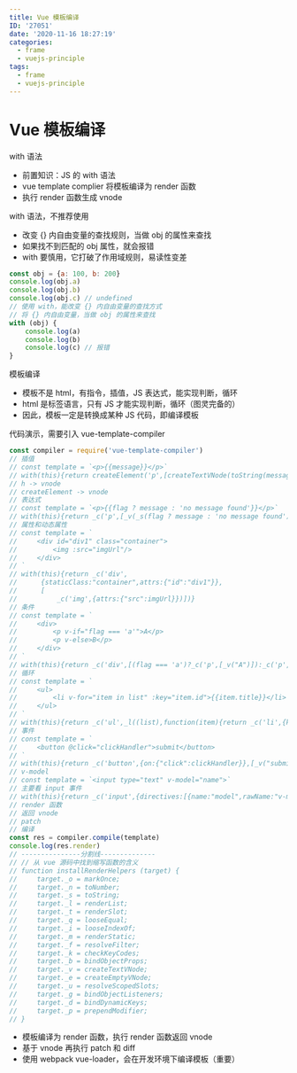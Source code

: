 ```yaml
---
title: Vue 模板编译
ID: '27051'
date: '2020-11-16 18:27:19'
categories:
  - frame
  - vuejs-principle
tags:
  - frame
  - vuejs-principle
---
```


# Vue 模板编译

with 语法

- 前置知识：JS 的 with 语法
- vue template complier 将模板编译为 render 函数
- 执行 render 函数生成 vnode

with 语法，不推荐使用

- 改变 {} 内自由变量的查找规则，当做 obj 的属性来查找
- 如果找不到匹配的 obj 属性，就会报错
- with 要慎用，它打破了作用域规则，易读性变差

``` js 
const obj = {a: 100, b: 200}
console.log(obj.a)
console.log(obj.b)
console.log(obj.c) // undefined
// 使用 with，能改变 {} 内自由变量的查找方式
// 将 {} 内自由变量，当做 obj 的属性来查找
with (obj) {
    console.log(a)
    console.log(b)
    console.log(c) // 报错
} 
```

模板编译

- 模板不是 html，有指令，插值，JS 表达式，能实现判断，循环
- html 是标签语言，只有 JS 才能实现判断，循环（图灵完备的）
- 因此，模板一定是转换成某种 JS 代码，即编译模板

代码演示，需要引入 vue-template-compiler

``` js 
const compiler = require('vue-template-compiler')
// 插值
// const template = `<p>{{message}}</p>`
// with(this){return createElement('p',[createTextVNode(toString(message))])}
// h -> vnode
// createElement -> vnode
// 表达式
// const template = `<p>{{flag ? message : 'no message found'}}</p>`
// with(this){return _c('p',[_v(_s(flag ? message : 'no message found'))])}
// 属性和动态属性
// const template = `
//     <div id="div1" class="container">
//         <img :src="imgUrl"/>
//     </div>
// `
// with(this){return _c('div',
//      {staticClass:"container",attrs:{"id":"div1"}},
//      [
//          _c('img',{attrs:{"src":imgUrl}})])}
// 条件
// const template = `
//     <div>
//         <p v-if="flag === 'a'">A</p>
//         <p v-else>B</p>
//     </div>
// `
// with(this){return _c('div',[(flag === 'a')?_c('p',[_v("A")]):_c('p',[_v("B")])])}
// 循环
// const template = `
//     <ul>
//         <li v-for="item in list" :key="item.id">{{item.title}}</li>
//     </ul>
// `
// with(this){return _c('ul',_l((list),function(item){return _c('li',{key:item.id},[_v(_s(item.title))])}),0)}
// 事件
// const template = `
//     <button @click="clickHandler">submit</button>
// `
// with(this){return _c('button',{on:{"click":clickHandler}},[_v("submit")])}
// v-model
// const template = `<input type="text" v-model="name">`
// 主要看 input 事件
// with(this){return _c('input',{directives:[{name:"model",rawName:"v-model",value:(name),expression:"name"}],attrs:{"type":"text"},domProps:{"value":(name)},on:{"input":function($event){if($event.target.composing)return;name=$event.target.value}}})}
// render 函数
// 返回 vnode
// patch
// 编译
const res = compiler.compile(template)
console.log(res.render)
// ---------------分割线--------------
// // 从 vue 源码中找到缩写函数的含义
// function installRenderHelpers (target) {
//     target._o = markOnce;
//     target._n = toNumber;
//     target._s = toString;
//     target._l = renderList;
//     target._t = renderSlot;
//     target._q = looseEqual;
//     target._i = looseIndexOf;
//     target._m = renderStatic;
//     target._f = resolveFilter;
//     target._k = checkKeyCodes;
//     target._b = bindObjectProps;
//     target._v = createTextVNode;
//     target._e = createEmptyVNode;
//     target._u = resolveScopedSlots;
//     target._g = bindObjectListeners;
//     target._d = bindDynamicKeys;
//     target._p = prependModifier;
// } 
```

- 模板编译为 render 函数，执行 render 函数返回 vnode
- 基于 vnode 再执行 patch 和 diff
- 使用 webpack vue-loader，会在开发环境下编译模板（重要）
 
 
 
 
 
 
 
 
 
 
 
 
 
 
 
 
 
 
 
 
 
 
 
